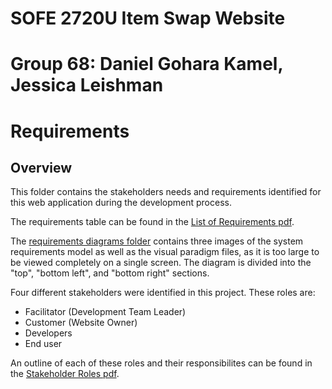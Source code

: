 # SOFE 2720U Item Swap Website
# Group 68: Daniel Gohara Kamel, Jessica Leishman
# Requirements 
## Overview
This folder contains the stakeholders needs and requirements identified for this web application during the development process.

The requirements table can be found in the [List of Requirements pdf](linkhere).

The [requirements diagrams folder](linkhere) contains three images of the system requirements model as well as the visual paradigm files, as it is too large to be viewed completely on a single screen. The diagram is divided into the "top", "bottom left", and "bottom right" sections.

Four different stakeholders were identified in this project. These roles are:
- Facilitator (Development Team Leader)
- Customer (Website Owner)
- Developers
- End user

An outline of each of these roles and their responsibilites can be found in the [Stakeholder Roles pdf](linkhere).
